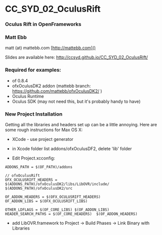 # CC_SYD_02_OculusRift
### Oculus Rift in OpenFrameworks
### Matt Ebb
matt (at) mattebb.com
[http://mattebb.com]()

Slides are available here: http://ccsyd.github.io/CC_SYD_02_OculusRift/


### Required for examples:
- of 0.8.4
- ofxOculusDK2 addon (mattebb branch: https://github.com/mattebb/ofxOculusDK2/ )
- Oculus Runtime
- Oculus SDK (may not need this, but it's probably handy to have)

### New Project Installation

Getting all the libraries and headers set up can be a little annoying. Here are some rough instructions for Max OS X:

- XCode - use project generator
- in Xcode folder list addons/ofxOculusDF2, delete 'lib' folder

- Edit Project.xcconfig:

````
ADDONS_PATH = $(OF_PATH)/addons

// ofxOculusRift
OFX_OCULUSRIFT_HEADERS = $(ADDONS_PATH)/ofxOculusDK2/libs/LibOVR/include/ $(ADDONS_PATH)/ofxOculusDK2/src

OF_ADDON_HEADERS = $(OFX_OCULUSRIFT_HEADERS)
OF_ADDON_LIBS = $(OFX_OCULUSRIFT_LIBS)

OTHER_LDFLAGS = $(OF_CORE_LIBS) $(OF_ADDON_LIBS)
HEADER_SEARCH_PATHS = $(OF_CORE_HEADERS)  $(OF_ADDON_HEADERS)
````

- add LibOVR.framework to Project &rarr; Build Phases &rarr; Link Binary with Libraries
